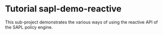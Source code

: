 # Tutorial sapl-demo-reactive

This sub-project demonstrates the various ways of using the reactive API of the SAPL policy engine. 

